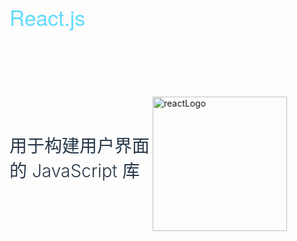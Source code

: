 # React.js

<img :src="$withBase('/img/front-end/react/reactLogo.svg')" alt="reactLogo">
<div class="txt">
<h2>用于构建用户界面的 JavaScript 库</h2>
</div>
<Vssue/>
<style>
img{
    width: 215px;
    height: 215px;
    float: right;
    margin-top:5rem;
    margin-right: 60px;
}
.txt{
    height:20rem;
}
h1,h2{
    color:#273849;
}
h2{
    font-size: 2em;
    font-weight: 300;
    margin-top: 10rem;
    border-bottom:0;
}
h1{
    color: #61dafb;
    font-size: 45px;
    font-weight: bold;
    font-weight: 500;
    font-size: 2.4em;
    border-bottom:0;
    font-family: "Dosis", "Source Sans Pro", "Helvetica Neue", Arial, sans-serif;
}
</style>
